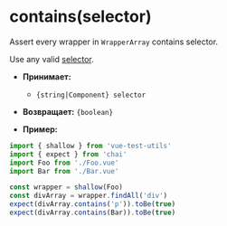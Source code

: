 # contains(selector)

Assert every wrapper in `WrapperArray` contains selector.

Use any valid [selector](../selectors.md).

- **Принимает:**
  - `{string|Component} selector`

- **Возвращает:** `{boolean}`

- **Пример:**

```js
import { shallow } from 'vue-test-utils'
import { expect } from 'chai'
import Foo from './Foo.vue'
import Bar from './Bar.vue'

const wrapper = shallow(Foo)
const divArray = wrapper.findAll('div')
expect(divArray.contains('p')).toBe(true)
expect(divArray.contains(Bar)).toBe(true)
```
